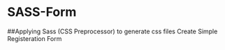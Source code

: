 # SASS-Form

##Applying Sass (CSS Preprocessor) to generate css files
Create Simple Registeration Form
